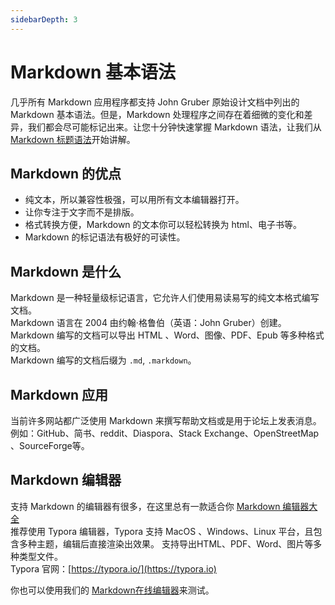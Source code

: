 ```yaml
---
sidebarDepth: 3
---
```


# Markdown 基本语法

几乎所有 Markdown 应用程序都支持 John Gruber 原始设计文档中列出的 Markdown 基本语法。但是，Markdown 处理程序之间存在着细微的变化和差异，我们都会尽可能标记出来。让您十分钟快速掌握 Markdown 语法，让我们从 [Markdown 标题语法](https://markdown.com.cn/basic-syntax/headings.html)开始讲解。

## Markdown 的优点

- 纯文本，所以兼容性极强，可以用所有文本编辑器打开。
- 让你专注于文字而不是排版。
- 格式转换方便，Markdown 的文本你可以轻松转换为 html、电子书等。
- Markdown 的标记语法有极好的可读性。

## Markdown 是什么

Markdown 是一种轻量级标记语言，它允许人们使用易读易写的纯文本格式编写文档。  
Markdown 语言在 2004 由约翰·格鲁伯（英语：John Gruber）创建。  
Markdown 编写的文档可以导出 HTML 、Word、图像、PDF、Epub 等多种格式的文档。  
Markdown 编写的文档后缀为 `.md`, `.markdown`。 

## Markdown 应用

当前许多网站都广泛使用 Markdown 来撰写帮助文档或是用于论坛上发表消息。例如：GitHub、简书、reddit、Diaspora、Stack Exchange、OpenStreetMap 、SourceForge等。

## Markdown 编辑器
支持 Markdown 的编辑器有很多，在这里总有一款适合你 [Markdown 编辑器大全](https://markdown.com.cn/tools.html)  
推荐使用 Typora 编辑器，Typora 支持 MacOS 、Windows、Linux 平台，且包含多种主题，编辑后直接渲染出效果。
支持导出HTML、PDF、Word、图片等多种类型文件。  
Typora 官网：[https://typora.io/](https://typora.io)


你也可以使用我们的 [Markdown在线编辑器](https://markdown.com.cn/editor/)来测试。



